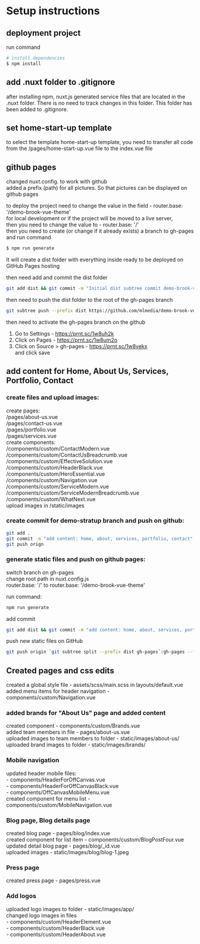 # Setup instructions

## deployment project
run command
``` bash
# install dependencies
$ npm install
```

## add .nuxt folder to .gitignore 
after installing npm, nuxt.js generated service files that are located in the .nuxt folder. There is no need to track changes in this folder. This folder has been added to .gitignore.

## set home-start-up template
to select the template home-start-up template, you need to transfer all code from the /pages/home-start-up.vue file to the index.vue file

## github pages
changed nuxt.config. to work with github<br />
added a prefix (path) for all pictures. So that pictures can be displayed on github pages

to deploy the project need to change the value in the field - router.base: '/demo-brook-vue-theme'<br />
for local development or if the project will be moved to a live server, <br />
then you need to change the value to - router.base: '/'<br />
then you need to create (or change if it already exists) a branch to gh-pages<br />
and run command
``` bash
$ npm run generate
```
It will create a dist folder with everything inside ready to be deployed on GitHub Pages hosting<br />

then need add and commit the dist folder
``` bash
git add dist && git commit -m "Initial dist subtree commit demo-brook-vue-theme"
```
then need to push the dist folder to the root of the gh-pages branch
``` bash
git subtree push --prefix dist https://github.com/mlmedia/demo-brook-vue-theme.git gh-pages
```
then need to activate the gh-pages branch on the github<br />
1) Go to Settings - https://prnt.sc/1w8uh2k<br />
2) Click on Pages - https://prnt.sc/1w8um2o<br />
3) Click on Source > gh-pages - https://prnt.sc/1w8vekx<br />
and click save

## add content for Home, About Us, Services, Portfolio, Contact
### create files and upload images:
create pages:<br />
/pages/about-us.vue<br />
/pages/contact-us.vue<br />
/pages/portfolio.vue<br />
/pages/services.vue<br />
create components:<br />
/components/custom/ContactModern.vue<br />
/components/custom/ContactUsBreadcrumb.vue<br />
/components/custom/EffectiveSolution.vue<br />
/components/custom/HeaderBlack.vue<br />
/components/custom/HeroEssential.vue<br />
/components/custom/Navigation.vue<br />
/components/custom/ServiceModern.vue<br />
/components/custom/ServiceModernBreadcrumb.vue<br />
/components/custom/WhatNext.vue<br />
upload images in /static/images

### create commit for demo-stratup branch and push on github:
``` bash
git add .
git commit -m "add content: home, about, services, portfolio, contact"
git push orign
```

### generate static files and push on github pages:
switch branch on gh-pages<br />
change root path in nuxt.config.js<br />
router.base: '/' to router.base: '/demo-brook-vue-theme'

run command: 
``` bash
npm run generate
```

add commit 
``` bash
git add dist && git commit -m "add content: home, about, services, portfolio, contact"
```

push new static files on GitHub
``` bash
git push origin `git subtree split --prefix dist gh-pages`:gh-pages --force
```

## Created pages and css edits
created a global style file - assets/scss/main.scss in layouts/default.vue <br />
added menu items for header navigation - components/custom/Navigation.vue 

### added brands for "About Us" page and added content
created component - components/custom/Brands.vue<br />
added team members in file - pages/about-us.vue <br />
uploaded images to team members to folder - static/images/about-us/<br />
uploaded brand images to folder - static/images/brands/

### Mobile navigation
updated header mobile files:<br />
            - components/HeaderForOffCanvas.vue<br />
            - components/HeaderForOffCanvasBlack.vue <br />
            - components/OffCanvasMobileMenu.vue <br />
created component for menu list - components/custom/MobileNavigation.vue 

### Blog page, Blog details page
created blog page - pages/blog/index.vue<br />
created component for list item - components/custom/BlogPostFour.vue<br />
updated detail blog page - pages/blog/_id.vue<br />
uploaded images - static/images/blog/blog-1.jpeg

### Press page
created press page - pages/press.vue 

### Add logos
uploaded logo images to folder - static/images/app/<br />
changed logo images in files<br />
    - components/custom/HeaderElement.vue <br />
    - components/custom/HeaderBlack.vue <br />
    - components/custom/HeaderAbout.vue 

